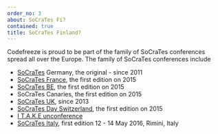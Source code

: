 ```yaml
---
order_no: 3
about: SoCraTes Fi?
contained: true
title: SoCraTes Finland?
---
```


Codefreeze is proud to be part of the family of SoCraTes conferences spread all over the Europe. The family of SoCraTes conferences include

 * [SoCraTes](https://www.socrates-conference.de/) Germany, the original - since 2011
 * [SoCraTes France](http://socrates-fr.github.io/), the first edition on 2015
 * [SoCraTes BE](http://socratesbe.org/), the first edition on 2015
 * SoCraTes Canaries, the first edition on 2015
 * [SoCraTes UK](http://socratesuk.org/), since 2013
 * [SoCraTes Day Switzerland](http://socrates-day.ch/), the first edition on 2015
 * [I T.A.K.E unconference](http://itakeunconf.com)
 * [SoCraTes Italy](http://socrates-it.github.io/), first edition 12 - 14 May 2016, Rimini, Italy
